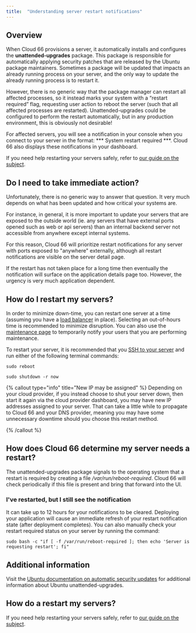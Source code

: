 ```yaml
---
title:  "Understanding server restart notifications"
---
```


## Overview

When Cloud 66 provisions a server, it automatically installs and configures the **unattended-upgrades** package. This package is responsible for automatically applying security patches that are released by the Ubuntu package maintainers. Sometimes a package will be updated that impacts an already running process on your server, and the only way to update the already running process is to restart it. 

However, there is no generic way that the package manager can restart all affected processes, so it instead marks your system with a “restart required” flag, requesting user action to reboot the server (such that all affected processes are restarted). Unattended-upgrades could be configured to perform the restart automatically, but in any production environment, this is obviously not desirable! 

For affected servers, you will see a notification in your console when you connect to your server in the format: *** System restart required ***. Cloud 66 also displays these notifications in your dashboard.

If you need help restarting your servers safely, refer to [our guide on the subject](/docs/servers/managing-required-restarts).

## Do I need to take immediate action?

Unfortunately, there is no generic way to answer that question. It very much depends on what has been updated and how critical your systems are. 

For instance, in general, it is more important to update your servers that are exposed to the outside world (ie. any servers that have external ports opened such as web or api servers) than an internal backend server not accessible from anywhere except internal systems. 

For this reason, Cloud 66 will prioritize restart notifications for any server with ports exposed to "anywhere" externally, although all restart notifications are visible on the server detail page. 

If the restart has not taken place for a long time then eventually the notification will surface on the application details page too. However, the urgency is very much application dependent.

## How do I restart my servers?
In order to minimize down-time, you can restart one server at a time (assuming you have a [load balancer](/docs/load-balancers/load-balancer) in place). Selecting an out-of-hours time is recommended to minimize disruption. You can also use the [maintenance page](/docs/deployment/using-maintenance-mode) to temporarily notify your users that you are performing maintenance.

To restart your server, it is recommended that you [SSH to your server](/docs/servers/ssh-to-server) and run either of the following terminal commands:

```shell
sudo reboot 
```

```shell
sudo shutdown -r now
```

{% callout type="info" title="New IP may be assigned" %}
Depending on your cloud provider, if you instead choose to shut your server down, then start it again via the cloud provider dashboard, you may have new IP addresses assigned to your server. That can take a little while to propagate to Cloud 66 and your DNS provider, meaning you may have some unnecessary downtime should you choose this restart method.

{% /callout %}

## How does Cloud 66 determine my server needs a restart?

The unattended-upgrades package signals to the operating system that a restart is required by creating a file */var/run/reboot-required*. Cloud 66 will check periodically if this file is present and bring that forward into the UI. 

### I've restarted, but I still see the notification

It can take up to 12 hours for your notifications to be cleared. Deploying your application will cause an immediate refresh of your restart notification state (after deployment completes). You can also manually check your restart required status on your server by running the command:

```shell
sudo bash -c "if [ -f /var/run/reboot-required ]; then echo 'Server is requesting restart'; fi"
```

## Additional information

Visit the [Ubuntu documentation on automatic security updates](https://help.ubuntu.com/community/AutomaticSecurityUpdates) for additional information about Ubuntu unattended-upgrades.

## How do a restart my servers?

If you need help restarting your servers safely, refer to [our guide on the subject](/docs/servers/managing-required-restarts).